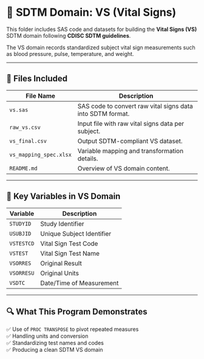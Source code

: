 # 📂 SDTM Domain: VS (Vital Signs)

This folder includes SAS code and datasets for building the **Vital Signs (VS)** SDTM domain following **CDISC SDTM guidelines**.

The VS domain records standardized subject vital sign measurements such as blood pressure, pulse, temperature, and weight.

---

## 📁 Files Included

| File Name       | Description |
|------------------|-------------|
| `vs.sas`         | SAS code to convert raw vital signs data into SDTM format. |
| `raw_vs.csv`     | Input file with raw vital signs data per subject. |
| `vs_final.csv`   | Output SDTM-compliant VS dataset. |
| `vs_mapping_spec.xlsx` | Variable mapping and transformation details. |
| `README.md`      | Overview of VS domain content. |

---

## 🔧 Key Variables in VS Domain

| Variable   | Description |
|------------|-------------|
| `STUDYID`  | Study Identifier |
| `USUBJID`  | Unique Subject Identifier |
| `VSTESTCD` | Vital Sign Test Code |
| `VSTEST`   | Vital Sign Test Name |
| `VSORRES`  | Original Result |
| `VSORRESU` | Original Units |
| `VSDTC`    | Date/Time of Measurement |

---

## 🔍 What This Program Demonstrates

✅ Use of `PROC TRANSPOSE` to pivot repeated measures  
✅ Handling units and conversion  
✅ Standardizing test names and codes  
✅ Producing a clean SDTM VS domain
